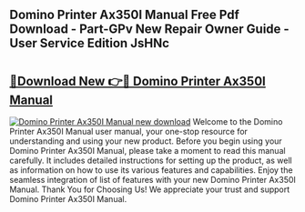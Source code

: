 ## Domino Printer Ax350I Manual Free Pdf Download - Part-GPv New Repair Owner Guide - User Service Edition JsHNc

# <h2><a href="http://bc2500.oget.top/?id=Domino+Printer+Ax350I+Manual">🔗Download New 👉🔴 Domino Printer Ax350I Manual</a></h2>

[![Domino Printer Ax350I Manual new download](https://i.imgur.com/5g1atiW.png)](http://bc2500.oget.top/?id=Domino+Printer+Ax350I+Manual)
Welcome to the Domino Printer Ax350I Manual user manual, your one-stop resource for understanding and using your new product. Before you begin using your Domino Printer Ax350I Manual, please take a moment to read this manual carefully. It includes detailed instructions for setting up the product, as well as information on how to use its various features and capabilities. Enjoy the seamless integration of list of features with your new Domino Printer Ax350I Manual. Thank You for Choosing Us! We appreciate your trust and support Domino Printer Ax350I Manual.
